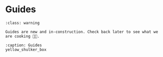 # Guides

```{admonition} 🚧 In Construction 🚧
:class: warning

Guides are new and in-construction. Check back later to see what we are cooking 🧑‍🍳.
```

```{toctree}
:caption: Guides
yellow_shulker_box
```
